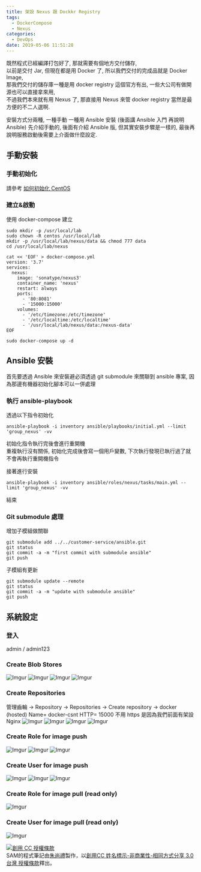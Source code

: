 ```yaml
---
title: 架設 Nexus 跟 Dockkr Registry
tags:
  - DockerCompose
  - Nexus
categories:
  - DevOps
date: 2019-05-06 11:51:28
---
```



既然程式已經編譯打包好了, 那就需要有個地方交付儲存,  
以前是交付 Jar, 但現在都是用 Docker 了, 所以我們交付的完成品就是 Docker Image,  
那我們交付的儲存庫一種是用 docker registry 這個官方有出, 一些大公司有做開源也可以直接拿來用,  
不過我們本來就有用 Nexus 了, 那直接用 Nexus 來管 docker registry 當然是最方便的不二人選啊.

<!--more-->

安裝方式分兩種, 一種手動 一種用 Ansible 安裝  (後面講 Ansible 入門 再說明 Ansible)
先介紹手動的, 後面有介紹 Ansible 版, 但其實安裝步驟是一樣的, 最後再說明服務啟動後需要上介面做什麼設定.

## 手動安裝

### 手動初始化
請參考 [如何初始化 CentOS](https://blog.samchu.dev/2019/04/30/%E5%A6%82%E4%BD%95%E5%88%9D%E5%A7%8B%E5%8C%96CentOS/)   

### 建立&啟動
使用 docker-compose 建立
```
sudo mkdir -p /usr/local/lab
sudo chown -R centos /usr/local/lab
mkdir -p /usr/local/lab/nexus/data && chmod 777 data
cd /usr/local/lab/nexus

cat << 'EOF' > docker-compose.yml
version: '3.7'
services:
  nexus:
    image: 'sonatype/nexus3'
    container_name: 'nexus'
    restart: always
    ports:
      - '80:8081'
      - '15000:15000'
    volumes:
      - '/etc/timezone:/etc/timezone'
      - '/etc/localtime:/etc/localtime'
      - '/usr/local/lab/nexus/data:/nexus-data'
EOF

sudo docker-compose up -d
```

## Ansible 安裝
首先要透過 Ansible 來安裝避必須透過 git submodule 來關聯到 ansible 專案, 因為那邊有機器初始化腳本可以一併處理  

### 執行 ansible-playbook
透過以下指令初始化  
```
ansible-playbook -i inventory ansible/playbooks/initial.yml --limit 'group_nexus' -vv
```
初始化指令執行完後會進行重開機  
重複執行沒有關係, 初始化完成後會寫一個用戶變數, 下次執行發現已執行過了就不會再執行重開機指令  

接著進行安裝
```
ansible-playbook -i inventory ansible/roles/nexus/tasks/main.yml --limit 'group_nexus' -vv
```

結束

### Git submodule 處理

增加子模組做關聯
```
git submodule add ../../customer-service/ansible.git
git status
git commit -a -m "first commit with submodule ansible"
git push
```

子模組有更新
```
git submodule update --remote
git status
git commit -a -m "update with submodule ansible"
git push
```

## 系統設定

### 登入
admin / admin123

### Create Blob Stores
![Imgur](https://i.imgur.com/M44UJPh.png)
![Imgur](https://i.imgur.com/acwIGkG.png)
![Imgur](https://i.imgur.com/hqSgbHt.png)
![Imgur](https://i.imgur.com/xxcYPla.png)

### Create Repositories
管理齒輪 -> Repository -> Repositories -> Create repository -> docker (hosted)
Name= docker-csnt
HTTP= 15000
不用 https 是因為我們前面有架設 Nginx
![Imgur](https://i.imgur.com/hnvN3qP.png)
![Imgur](https://i.imgur.com/ZOMzTyt.png)
![Imgur](https://i.imgur.com/QU8y0N7.png)
![Imgur](https://i.imgur.com/dcc8pCu.png)

### Create Role for image push
![Imgur](https://i.imgur.com/hudqqZz.png)
![Imgur](https://i.imgur.com/E2oQlCn.png)
![Imgur](https://i.imgur.com/ghzJ279.png)

### Create User for image push
![Imgur](https://i.imgur.com/w10ouWC.png)
![Imgur](https://i.imgur.com/BoOoaDV.png)
![Imgur](https://i.imgur.com/ID44BP0.png)

### Create Role for image pull (read only)
![Imgur](https://i.imgur.com/kP9QRk8.png)

### Create User for image pull (read only)
![Imgur](https://i.imgur.com/L2DQW1W.png)

<a rel="license" href="http://creativecommons.org/licenses/by-nc-sa/3.0/tw/"><img alt="創用 CC 授權條款" style="border-width:0" src="https://i.creativecommons.org/l/by-nc-sa/3.0/tw/88x31.png" /></a><br /><span xmlns:dct="http://purl.org/dc/terms/" property="dct:title">SAM的程式筆記</span>由<a xmlns:cc="http://creativecommons.org/ns#" href="https://blog.samchu.dev/" property="cc:attributionName" rel="cc:attributionURL">朱尚禮</a>製作，以<a rel="license" href="http://creativecommons.org/licenses/by-nc-sa/3.0/tw/">創用CC 姓名標示-非商業性-相同方式分享 3.0 台灣 授權條款</a>釋出。